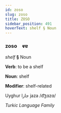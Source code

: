```yaml
---
id: zoso
slug: zoso
title: ZOSO
sidebar_position: 491
hoverText: shelf § Noun
---
```


### zoso&emsp;<span kind="abugida">ⱴɐ</span>

*shelf* **§** Noun

**Verb**: to be a shelf

**Noun**: shelf

**Modifier**: shelf-related

Uyghur جازا jaza /d͡ʒɑzɑ/

*Turkic Language Family*